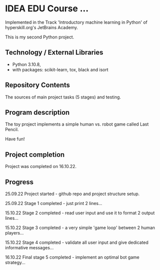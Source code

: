 # IDEA EDU Course ...

Implemented in the Track 'Introductory machine learning in Python' of hyperskill.org's JetBrains Academy.

This is my second Python project.

## Technology / External Libraries

- Python 3.10.8,
- with packages: scikit-learn, tox, black and isort

## Repository Contents

The sources of main project tasks (5 stages) and testing.

## Program description

The toy project implements a simple human vs. robot game called Last Pencil.

Have fun!

## Project completion

Project was completed on 16.10.22.

## Progress

25.09.22 Project started - github repo and project structure setup.

25.09.22 Stage 1 completed - just print 2 lines...

15.10.22 Stage 2 completed - read user input and use it to format 2 output lines...

15.10.22 Stage 3 completed - a very simple 'game loop' between 2 human players...

15.10.22 Stage 4 completed - validate all user input and give dedicated informative messages...

16.10.22 Final stage 5 completed - implement an optimal bot game strategy...